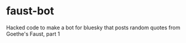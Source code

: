 # faust-bot
Hacked code to make a bot for bluesky that posts random quotes from Goethe's Faust, part 1
